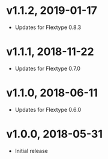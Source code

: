 # v1.1.2, 2019-01-17
* Updates for Flextype 0.8.3

# v1.1.1, 2018-11-22
* Updates for Flextype 0.7.0

# v1.1.0, 2018-06-11
* Updates for Flextype 0.6.0

# v1.0.0, 2018-05-31
* Initial release
